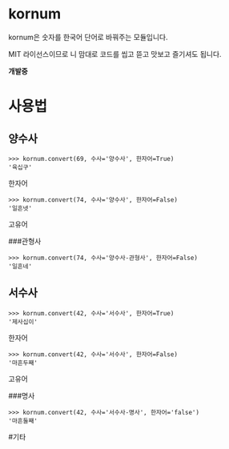 kornum
====

kornum은 숫자를 한국어 단어로 바꿔주는 모듈입니다.

MIT 라이선스이므로 니 맘대로 코드를 씹고 뜯고 맛보고 즐기셔도 됩니다.

**개발중**

# 사용법
## 양수사
```
>>> kornum.convert(69, 수사='양수사', 한자어=True)
'육십구'
```
한자어

```
>>> kornum.convert(74, 수사='양수사', 한자어=False)
'일흔넷'
```
고유어

###관형사
```
>>> kornum.convert(74, 수사='양수사-관형사', 한자어=False)
'일흔네'
```

## 서수사
```
>>> kornum.convert(42, 수사='서수사', 한자어=True)
'제사십이'
```
한자어

```
>>> kornum.convert(42, 수사='서수사', 한자어=False)
'마흔두째'
```
고유어

###명사
```
>>> kornum.convert(42, 수사='서수사-명사', 한자어='false')
'마흔둘째'
```

#기타
